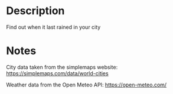 # Description

Find out when it last rained in your city

# Notes

City data taken from the simplemaps website: https://simplemaps.com/data/world-cities

Weather data from the Open Meteo API: https://open-meteo.com/

